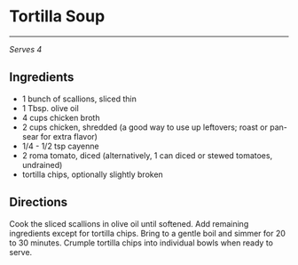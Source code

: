 # Tortilla Soup
---
*Serves 4*

## Ingredients

- 1 bunch of scallions, sliced thin
- 1 Tbsp. olive oil
- 4 cups chicken broth
- 2 cups chicken, shredded (a good way to use up leftovers; roast or pan-sear for extra flavor)
- 1/4 - 1/2 tsp cayenne
- 2 roma tomato, diced (alternatively, 1 can diced or stewed tomatoes, undrained)
- tortilla chips, optionally slightly broken

## Directions

Cook the sliced scallions in olive oil until softened. Add remaining ingredients except for tortilla chips. Bring to a gentle boil and simmer for 20 to 30 minutes. Crumple tortilla chips into individual bowls when ready to serve.